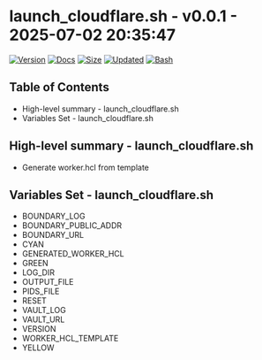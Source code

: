 # launch_cloudflare.sh - v0.0.1 - 2025-07-02 20:35:47

[![Version](https://img.shields.io/badge/version-0.0.1-purple.svg)](./launch_cloudflare.sh)
[![Docs](https://img.shields.io/badge/docs-generated-orange.svg)](./docs/launch_cloudflare.md)
[![Size](https://img.shields.io/badge/size-2.6K-yellow)](./launch_cloudflare.sh)
[![Updated](https://img.shields.io/badge/updated-2025--07--02-blue)](./launch_cloudflare.sh)
[![Bash](https://img.shields.io/badge/bash-5--2--37-red)](https://www.gnu.org/software/bash/)

## Table of Contents
- High-level summary - launch_cloudflare.sh
- Variables Set - launch_cloudflare.sh

## High-level summary - launch_cloudflare.sh
- Generate worker.hcl from template

## Variables Set - launch_cloudflare.sh
- BOUNDARY_LOG
- BOUNDARY_PUBLIC_ADDR
- BOUNDARY_URL
- CYAN
- GENERATED_WORKER_HCL
- GREEN
- LOG_DIR
- OUTPUT_FILE
- PIDS_FILE
- RESET
- VAULT_LOG
- VAULT_URL
- VERSION
- WORKER_HCL_TEMPLATE
- YELLOW
